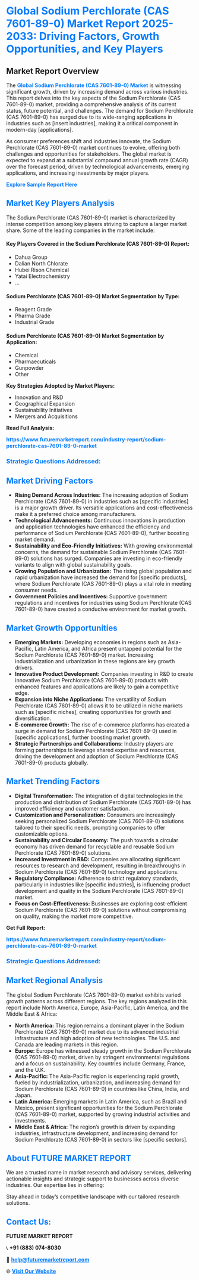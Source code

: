 <h1 style="color: #007BFF;">Global Sodium Perchlorate (CAS 7601-89-0) Market Report 2025-2033: Driving Factors, Growth Opportunities, and Key Players</h1>

<section id="overview">
<h2>Market Report Overview</h2>
<p>The <a href="https://www.futuremarketreport.com/industry-report/sodium-perchlorate-cas-7601-89-0-market" style="color: #007BFF; text-decoration: none;"><strong>Global Sodium Perchlorate (CAS 7601-89-0) Market</strong></a> is witnessing significant growth, driven by increasing demand across various industries. This report delves into the key aspects of the Sodium Perchlorate (CAS 7601-89-0) market, providing a comprehensive analysis of its current status, future potential, and challenges. The demand for Sodium Perchlorate (CAS 7601-89-0) has surged due to its wide-ranging applications in industries such as [insert industries], making it a critical component in modern-day [applications].</p>
<p>As consumer preferences shift and industries innovate, the Sodium Perchlorate (CAS 7601-89-0) market continues to evolve, offering both challenges and opportunities for stakeholders. The global market is expected to expand at a substantial compound annual growth rate (CAGR) over the forecast period, driven by technological advancements, emerging applications, and increasing investments by major players.</p>
</section>

<section id="overview">
<p><a href="https://www.futuremarketreport.com/request-sample/reportId=89096" style="color: #007BFF; text-decoration: none;"><strong>Explore Sample Report Here</strong></a></p>
</section>

<section id="key-players">
<h2 style="color: #007BFF;">Market Key Players Analysis</h2>
<p>The Sodium Perchlorate (CAS 7601-89-0) market is characterized by intense competition among key players striving to capture a larger market share. Some of the leading companies in the market include:</p>
<h4>Key Players Covered in the Sodium Perchlorate (CAS 7601-89-0) Report:</h4>
<ul><li>Dahua Group</li><li>Dalian North Chlorate</li><li>Hubei Rison Chemical</li><li>Yatai Electrochemistry</li><li>...</li></ul>
<h4>Sodium Perchlorate (CAS 7601-89-0) Market Segmentation by Type:</h4>
<ul><li>Reagent Grade</li><li>Pharma Grade</li><li>Industrial Grade</li></ul>

<h4>Sodium Perchlorate (CAS 7601-89-0) Market Segmentation by Application:</h4>
<ul><li>Chemical</li><li>Pharmaecuticals</li><li>Gunpowder</li><li>Other</li></ul>
<p><strong>Key Strategies Adopted by Market Players:</strong></p>
<ul>
<li>Innovation and R&D</li>
<li>Geographical Expansion</li>
<li>Sustainability Initiatives</li>
<li>Mergers and Acquisitions</li>
</ul>
</section>

<section>
<p><strong>Read Full Analysis: </strong></p><a href="https://www.futuremarketreport.com/industry-report/sodium-perchlorate-cas-7601-89-0-market" style="color: #007BFF; text-decoration: none;"><strong>https://www.futuremarketreport.com/industry-report/sodium-perchlorate-cas-7601-89-0-market</strong></a>
<h3 style="color: #007BFF;">Strategic Questions Addressed:</h3>
</section>

<section id="driving-factors">
<h2 style="color: #007BFF;">Market Driving Factors</h2>
<ul>
<li><strong>Rising Demand Across Industries:</strong> The increasing adoption of Sodium Perchlorate (CAS 7601-89-0) in industries such as [specific industries] is a major growth driver. Its versatile applications and cost-effectiveness make it a preferred choice among manufacturers.</li>
<li><strong>Technological Advancements:</strong> Continuous innovations in production and application technologies have enhanced the efficiency and performance of Sodium Perchlorate (CAS 7601-89-0), further boosting market demand.</li>
<li><strong>Sustainability and Eco-Friendly Initiatives:</strong> With growing environmental concerns, the demand for sustainable Sodium Perchlorate (CAS 7601-89-0) solutions has surged. Companies are investing in eco-friendly variants to align with global sustainability goals.</li>
<li><strong>Growing Population and Urbanization:</strong> The rising global population and rapid urbanization have increased the demand for [specific products], where Sodium Perchlorate (CAS 7601-89-0) plays a vital role in meeting consumer needs.</li>
<li><strong>Government Policies and Incentives:</strong> Supportive government regulations and incentives for industries using Sodium Perchlorate (CAS 7601-89-0) have created a conducive environment for market growth.</li>
</ul>
</section>

<section id="growth-opportunities">
<h2 style="color: #007BFF;">Market Growth Opportunities</h2>
<ul>
<li><strong>Emerging Markets:</strong> Developing economies in regions such as Asia-Pacific, Latin America, and Africa present untapped potential for the Sodium Perchlorate (CAS 7601-89-0) market. Increasing industrialization and urbanization in these regions are key growth drivers.</li>
<li><strong>Innovative Product Development:</strong> Companies investing in R&D to create innovative Sodium Perchlorate (CAS 7601-89-0) products with enhanced features and applications are likely to gain a competitive edge.</li>
<li><strong>Expansion into Niche Applications:</strong> The versatility of Sodium Perchlorate (CAS 7601-89-0) allows it to be utilized in niche markets such as [specific niches], creating opportunities for growth and diversification.</li>
<li><strong>E-commerce Growth:</strong> The rise of e-commerce platforms has created a surge in demand for Sodium Perchlorate (CAS 7601-89-0) used in [specific applications], further boosting market growth.</li>
<li><strong>Strategic Partnerships and Collaborations:</strong> Industry players are forming partnerships to leverage shared expertise and resources, driving the development and adoption of Sodium Perchlorate (CAS 7601-89-0) products globally.</li>
</ul>
</section>

<section id="trending-factors">
<h2 style="color: #007BFF;">Market Trending Factors</h2>
<ul>
<li><strong>Digital Transformation:</strong> The integration of digital technologies in the production and distribution of Sodium Perchlorate (CAS 7601-89-0) has improved efficiency and customer satisfaction.</li>
<li><strong>Customization and Personalization:</strong> Consumers are increasingly seeking personalized Sodium Perchlorate (CAS 7601-89-0) solutions tailored to their specific needs, prompting companies to offer customizable options.</li>
<li><strong>Sustainability and Circular Economy:</strong> The push towards a circular economy has driven demand for recyclable and reusable Sodium Perchlorate (CAS 7601-89-0) solutions.</li>
<li><strong>Increased Investment in R&D:</strong> Companies are allocating significant resources to research and development, resulting in breakthroughs in Sodium Perchlorate (CAS 7601-89-0) technology and applications.</li>
<li><strong>Regulatory Compliance:</strong> Adherence to strict regulatory standards, particularly in industries like [specific industries], is influencing product development and quality in the Sodium Perchlorate (CAS 7601-89-0) market.</li>
<li><strong>Focus on Cost-Effectiveness:</strong> Businesses are exploring cost-efficient Sodium Perchlorate (CAS 7601-89-0) solutions without compromising on quality, making the market more competitive.</li>
</ul>
</section>

<section>
<p><strong>Get Full Report: </strong></p><a href="https://www.futuremarketreport.com/industry-report/sodium-perchlorate-cas-7601-89-0-market" style="color: #007BFF; text-decoration: none;"><strong>https://www.futuremarketreport.com/industry-report/sodium-perchlorate-cas-7601-89-0-market</strong></a>
<h3 style="color: #007BFF;">Strategic Questions Addressed:</h3>
</section>


<section id="regional-analysis">
<h2 style="color: #007BFF;">Market Regional Analysis</h2>
<p>The global Sodium Perchlorate (CAS 7601-89-0) market exhibits varied growth patterns across different regions. The key regions analyzed in this report include North America, Europe, Asia-Pacific, Latin America, and the Middle East & Africa:</p>
<ul>
<li><strong>North America:</strong> This region remains a dominant player in the Sodium Perchlorate (CAS 7601-89-0) market due to its advanced industrial infrastructure and high adoption of new technologies. The U.S. and Canada are leading markets in this region.</li>
<li><strong>Europe:</strong> Europe has witnessed steady growth in the Sodium Perchlorate (CAS 7601-89-0) market, driven by stringent environmental regulations and a focus on sustainability. Key countries include Germany, France, and the U.K.</li>
<li><strong>Asia-Pacific:</strong> The Asia-Pacific region is experiencing rapid growth, fueled by industrialization, urbanization, and increasing demand for Sodium Perchlorate (CAS 7601-89-0) in countries like China, India, and Japan.</li>
<li><strong>Latin America:</strong> Emerging markets in Latin America, such as Brazil and Mexico, present significant opportunities for the Sodium Perchlorate (CAS 7601-89-0) market, supported by growing industrial activities and investments.</li>
<li><strong>Middle East & Africa:</strong> The region’s growth is driven by expanding industries, infrastructure development, and increasing demand for Sodium Perchlorate (CAS 7601-89-0) in sectors like [specific sectors].</li>
</ul>
</section>

<footer>
<h2 style="color: #007BFF;">About FUTURE MARKET REPORT</h2>
<p>We are a trusted name in market research and advisory services, delivering actionable insights and strategic support to businesses across diverse industries. Our expertise lies in offering:</p>

<p>Stay ahead in today’s competitive landscape with our tailored research solutions.</p>

<h2 style="color: #007BFF;">Contact Us:</h2>
<p><strong>FUTURE MARKET REPORT</strong></p>
<p>📞 <strong>+91 (883) 074-8030</strong></p>
<p>📧 <strong><a href="mailto:help@futuremarketreport.com" style="color: #007BFF;">help@futuremarketreport.com</a></strong></p>
<p>🌐 <strong><a href="https://www.futuremarketreport.com/" style="color: #007BFF;">Visit Our Website</a></strong></p>
</footer>